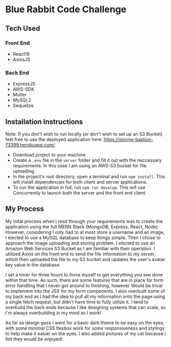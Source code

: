 # Blue Rabbit Code Challenge

## Tech Used

### Front End

- React18
- AxiosJS

### Back End

- ExpressJS
- AWS-SDK
- Multer
- MySQL2
- Sequelize

## Installation Instructions

Note: If you don't wish to run locally (or don't wish to set up an S3 Bucket) feel free to use the deployed application here: https://stormy-bastion-73399.herokuapp.com/

- Download project to your machine
- Create a `.env` file in the `server` folder and fill it out with the neccessary requirements. In this case I am using an AWS-S3 bucket for file uploading.
- In the project's root directory, open a terminal and run `npm install`. This will install dependencies for both client and server applications.
- To run the application in full, run `npm run develop`. This will use Concurrently to launch both the server and the front end client.

## My Process

My inital process when I read through your requirements was to create the application using the full MERN Stack (MongoDB, Express, React, Node). However, considering I only had to at most store a username and an image, I elected to use a MySQL database to keep things simple. Then I chose to approach the image uploading and storing problem. I elected to use an Amazon Web Services S3 Bucket as I am familiar with their operation. I utilized Axios on the front end to send the file information to my server, which then uploaded the file to my S3 bucket and updates the user's avatar key value in the database.

I set a timer for three hours to force myself to get everything you see done within that time. As such, there are some features that are in place for form error handling that I never got around to finishing, however Would be trival to implement into the JSX for my form components. I also overbuilt some of my back end as I had the idea to pull all my information onto the page using a single fetch request, but didn't have time to fully utilize it. I tend to overbuild the back ends because I like designing systems that can scale, so I'm always overbuilding in my mind as I work!

As far as design goes I went for a basic dark theme to be easy on the eyes, with some minimal CSS flexbox work for some responsiveness and stylings to help make it easier on the eyes. I also added pictures of my cat because I felt they would be enjoyed!
